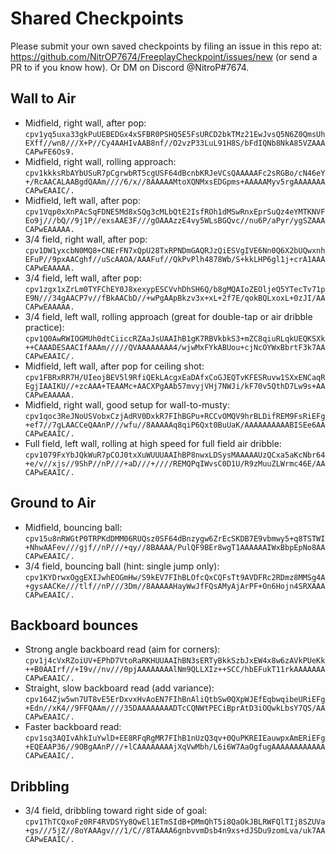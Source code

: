 # Shared Checkpoints

Please submit your own saved checkpoints by filing an issue in this repo at:
https://github.com/NitrOP7674/FreeplayCheckpoint/issues/new (or send a PR to
if you know how).  Or DM on Discord @NitroP#7674.

## Wall to Air

- Midfield, right wall, after pop:
  `cpv1yq5uxa33gkPuUEBEDGx4xSFBR0PSHQ5E5FsURCD2bkTMz21EwJvsQ5N6Z0QmsUhEXff//wn8///X+P//Cy4AAHIvAAB8nf//O2vzP33LuL91H8S/bFdIQNb8NkA85VZAAACAPwFE6Os9.`
- Midfield, right wall, rolling approach:
  `cpv1kkksRbAYbUSuR7pCgrwbRT5cgUSF64dBcnbKRJeVCsQAAAAAFc2sRGBo/cN46eY+/RcAACALAABgdQAAm////6/x//8AAAAAMtoXQNMxsEDGpms+AAAAAMyv5rgAAAAAAACAPwEAAIC/.`
- Midfield, left wall, after pop:
  `cpv1Vqp0xXnPAcSqFDNE5Md8xSQg3cMLbQtE2IsfROh1dMSwRnxEprSuQz4eYMTKNVFEo9j///bQ//9j1P//exsAAE3F///gOAAAzzE4vy5WLsBGQvc//nu6P/aPyr/ygSZAAACAPwEAAAAA.`
- 3/4 field, right wall, after pop:
  `cpv1DW1yxcbN0MQ8+CNErFN7xQpU28TxRPNDmGAQRJzQiESVgIVE6Nn0Q6X2bUQwxnhEFuP//9pxAACghf//uScAAOA/AAAFuf//QkPvPlh4878Wb/S+kkLHP6gl1j+crA1AAACAPwEAAAAA.`
- 3/4 field, left wall, after pop:
  `cpv1zgx1xZrLm0TYFChEY0J8xexypESCVvhDhSH6Q/b8gMQAIoZEOljeQ5YTecTv71pE9N///34gAACP7v//fBkAACbD//+wPgAApBkzv3x+xL+2f7E/qokBQLxoxL+0zJI/AACAPwEAAAAA.`
- 3/4 field, left wall, rolling approach (great for double-tap or air dribble practice):
  `cpv1Q0AwRWIOGMUh0dtCiiccRZAaJsUAAIhB1gK7RBVkbkS3+mZC8qiuRLqkUEQKSXk++CAAADESAACIfAAAm/////QVAAAAAAAA4/wjwMxFYkABUou+cjNcOYWxBbrtF3k7AACAPwEAAIC/.`
- Midfield, left wall, after pop for ceiling shot:
  `cpv1FBRxRR7H/UIeojBEV5l9RfiQEkLAcgxEaDAfxCoGJEQTvKFESRuvw1SXxENCaqREgjIAAIKU//+zcAAA+TEAAMc+AACXPgAAb57mvyjVHj7NWJi/kF70v5QthD7Lw9s+AACAPwEAAAAA.`
- Midfield, right wall, good setup for wall-to-musty:
  `cpv1qoc3ReJNoUSVobxCzjAdRV0DxkR7FIhBGPu+RCCvOMQV9hrBLDifREM9FsRiEFg+ef7//7gLAACCeQAAnP///wfu//8AAAAAq8qiP6Qxt0BuUaK/AAAAAAAAAABISEe6AACAPwEAAIC/.`
- Full field, left wall, rolling at high speed for full field air dribble:
  `cpv1079FxYbJQkWuR7pCOJ0txXuWUUUAAIhBP8nwxLDSysMAAAAAUzQCxa5aKcNbr64+e/v//xjs//9ShP//nP///+aD///+////REMQPqIWvsC0D1U/R9zMuuZLWrmc46E/AACAPwEAAIC/.`

## Ground to Air

- Midfield, bouncing ball:
  `cpv15u8nRWGtP0TRPKdDMM06RUQsz0SF64dBnzygw6ZrEcSKDB7E9vbmwy5+q8TSTWI+NhwAAFev///gjf//nP///+qy//8BAAAA/PulQF9BEr8wgT1AAAAAAIWxBbpEpNo8AACAPwEAAIC/.`
- 3/4 field, bouncing ball (hint: single jump only):
  `cpv1KYDrwxOggEXIJwhEOGmHw/S9kEV7FIhBLOfcQxCQFsTt9AVDFRc2RDmz8MMSg4A+gysAACKe///tlf//nP///3Dm//8AAAAAHayWwJfFQsAMyAjArPF+On6Hojn4SRXAAACAPwEAAIC/.`

## Backboard bounces

- Strong angle backboard read (aim for corners):
  `cpv1j4cVxRZoiUV+EPhD7VtoRaRKHUUAAIhBN3sERTyBkkSzbJxEW4x8w6zAVkPUeKk++B0AAIrf//+I9v//nv///0pjAAAAAAAAlNm9QLLXIz++SCC/hbEFukT11rkAAAAAAACAPwEAAIC/.`
- Straight, slow backboard read (add variance):
  `cpv164Zjw5wn7UT8vE5ErDxvxHvAoEN7FIhBnAliQtbSw0QXpWJEfEqbwqibeURiEFg+Edn//xK4//9FFQAAm////35DAAAAAAAADTcCQNWtPECiBprAtD3iOQwkLbsY7QS/AACAPwEAAIC/.`
- Faster backboard read:
  `cpv1sq3AQIvAhkIuYwlD+EE8RFqRgMR7FIhB1nUzQ3qv+0QuPKREIEauwpxAmERiEFg+EQEAAP36//9OBgAAnP///+lCAAAAAAAAjXqVwMbh/L6i6W7AaOgfugAAAAAAAAAAAACAPwEAAIC/.`

## Dribbling

- 3/4 field, dribbling toward right side of goal:
  `cpv1ThTCQxoFz0RF4RVDSYy8QwEl1ETmSIdB+DMmQhT5i8QaOkJBLRWFQlTIj8SZUVa+gs///5jZ//8oYAAAgv///1/C//8TAAAA6gnbvvmDsb4n9xs+dJSDu9zomLva/uk7AACAPwEAAIC/.`
  
